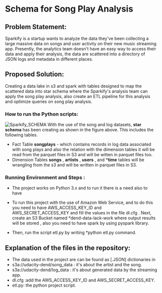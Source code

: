  # Schema for Song Play Analysis
## Problem Statement:
Sparkify is a startup wants to analyze the data they've been collecting a large massive data on songs and user activity on their new music streaming app. Presently, the analytics team doesn't have an easy way to  access their data and apply their analysis,  the data are  scattered into a directory of JSON logs and metadata in different places.

## Proposed Solution:
Creating a data lake in s3 and spark with tables designed to map the scattered data into star schema where the Sparkify's analysis team can apply the song play analysis, also create an ETL pipeline for this analysis and optimize queries on song play analysis. 
### How to run the Python scripts:
![Sparkify_SCHEMA](./Sparkify_SCHEMA.png)
With the use of the song and log datasets,  **star schema** has been creating as shown in the figure above. This includes the following tables.
* Fact Table
**songplays** - which contains records in log data associated with song plays and also the relation with the dimension tables it will be read from the parquet files in S3 and will be witten in parquet files too. 
* Dimension Tables
**songs** , **artists**  , **users**  , and  ***time**  tables will be wrangling from the s3 and will be written in parquet files in S3.
### Running Environment and Steps :
*  The project works on Python 3.x and to run it there is a need also to have 
* To run this project  with the use of  Amazon Web Service, 
 and to do this you need to have AWS_ACCESS_KEY_ID and AWS_SECRET_ACCESS_KEY and fill the values in the file dl.cfg . Next, create an S3 Bucket named  \*dend-data-lack-work where output results will be stored , also you need to have spark by using pyspark library.

* Then, run the script  etl.py by writing \*python etl.py command.

## Explanation of the files in the repository:
- The data used in the project are can be found as [.JSON] dictionaries  in 
- s3a://udacity-dend/song_data : it's about the artist and the song.
- s3a://udacity-dend/log_data : it's about generated data by the streaming app.
- dl.cfg :add the AWS_ACCESS_KEY_ID and AWS_SECRET_ACCESS_KEY. 
- etl.py: the python project script.
